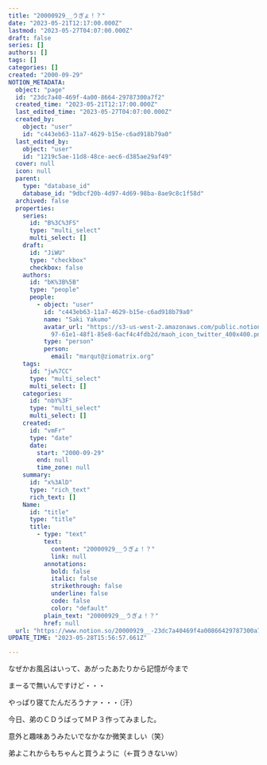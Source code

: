 ```yaml
---
title: "20000929__うぎょ！？"
date: "2023-05-21T12:17:00.000Z"
lastmod: "2023-05-27T04:07:00.000Z"
draft: false
series: []
authors: []
tags: []
categories: []
created: "2000-09-29"
NOTION_METADATA:
  object: "page"
  id: "23dc7a40-469f-4a00-8664-29787300a7f2"
  created_time: "2023-05-21T12:17:00.000Z"
  last_edited_time: "2023-05-27T04:07:00.000Z"
  created_by:
    object: "user"
    id: "c443eb63-11a7-4629-b15e-c6ad918b79a0"
  last_edited_by:
    object: "user"
    id: "1219c5ae-11d8-48ce-aec6-d385ae29af49"
  cover: null
  icon: null
  parent:
    type: "database_id"
    database_id: "9dbcf20b-4d97-4d69-98ba-8ae9c8c1f58d"
  archived: false
  properties:
    series:
      id: "B%3C%3FS"
      type: "multi_select"
      multi_select: []
    draft:
      id: "JiWU"
      type: "checkbox"
      checkbox: false
    authors:
      id: "bK%3B%5B"
      type: "people"
      people:
        - object: "user"
          id: "c443eb63-11a7-4629-b15e-c6ad918b79a0"
          name: "Saki Yakumo"
          avatar_url: "https://s3-us-west-2.amazonaws.com/public.notion-static.com/3ad1c4\
            97-61e1-48f1-85e8-6acf4c4fdb2d/maoh_icon_twitter_400x400.png"
          type: "person"
          person:
            email: "marqut@ziomatrix.org"
    tags:
      id: "jw%7CC"
      type: "multi_select"
      multi_select: []
    categories:
      id: "nbY%3F"
      type: "multi_select"
      multi_select: []
    created:
      id: "vmFr"
      type: "date"
      date:
        start: "2000-09-29"
        end: null
        time_zone: null
    summary:
      id: "x%3AlD"
      type: "rich_text"
      rich_text: []
    Name:
      id: "title"
      type: "title"
      title:
        - type: "text"
          text:
            content: "20000929__うぎょ！？"
            link: null
          annotations:
            bold: false
            italic: false
            strikethrough: false
            underline: false
            code: false
            color: "default"
          plain_text: "20000929__うぎょ！？"
          href: null
  url: "https://www.notion.so/20000929__-23dc7a40469f4a00866429787300a7f2"
UPDATE_TIME: "2023-05-28T15:56:57.661Z"

---
```

<link rel="stylesheet" href="https://cdn.jsdelivr.net/npm/katex@0.16.2/dist/katex.min.css" integrity="sha384-bYdxxUwYipFNohQlHt0bjN/LCpueqWz13HufFEV1SUatKs1cm4L6fFgCi1jT643X" crossorigin="anonymous">


なぜかお風呂はいって、あがったあたりから記憶が今まで


まーるで無いんですけど・・・


やっぱり寝てたんだろうナァ・・・（汗）


今日、弟のＣＤうばってＭＰ３作ってみました。


意外と趣味あうみたいでなかなか微笑ましい（笑）


弟よこれからもちゃんと買うように（←買うきないｗ）

